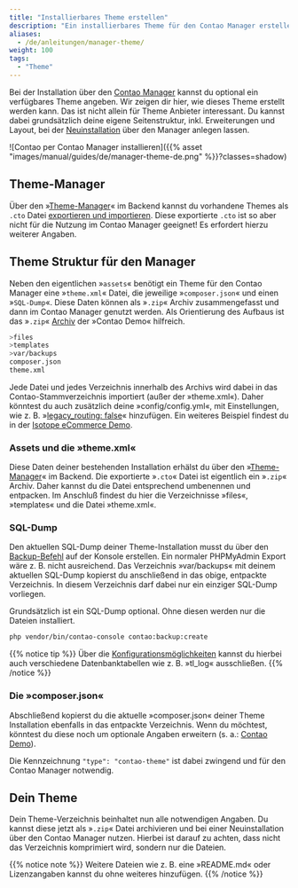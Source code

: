 ```yaml
---
title: "Installierbares Theme erstellen"
description: "Ein installierbares Theme für den Contao Manager erstellen."
aliases:
  - /de/anleitungen/manager-theme/
weight: 100
tags: 
  - "Theme"
---
```



Bei der Installation über den [Contao Manager](/de/installation/contao-manager/) kannst du optional ein verfügbares Theme angeben.
Wir zeigen dir hier, wie dieses Theme erstellt werden kann. Das ist nicht allein für Theme Anbieter interessant. Du kannst dabei 
grundsätzlich deine eigene Seitenstruktur, inkl. Erweiterungen und Layout, bei der [Neuinstallation](/de/installation/contao-installieren/) 
über den Manager anlegen lassen.

![Contao per Contao Manager installieren]({{% asset "images/manual/guides/de/manager-theme-de.png" %}}?classes=shadow)


## Theme-Manager

Über den »[Theme-Manager](/de/theme-manager/)« im Backend kannst du vorhandene Themes als `.cto` Datei 
[exportieren und importieren](/de/theme-manager/themes-verwalten/). Diese exportierte `.cto` ist so aber nicht für die Nutzung im Contao Manager
geeignet! Es erfordert hierzu weiterer Angaben. 


## Theme Struktur für den Manager

Neben den eigentlichen »`assets`« benötigt ein Theme für den Contao Manager eine »`theme.xml`« Datei, die jeweilige »`composer.json`« und einen
»`SQL-Dump`«. Diese Daten können als »`.zip`« Archiv zusammengefasst und dann im Contao Manager genutzt werden. Als Orientierung des Aufbaus 
ist das »`.zip`« [Archiv](https://github.com/contao/contao-demo/tags) der »Contao Demo« hilfreich.

```bash
>files
>templates
>var/backups
composer.json
theme.xml
```

Jede Datei und jedes Verzeichnis innerhalb des Archivs wird dabei in das Contao-Stammverzeichnis importiert (außer der »theme.xml«). Daher könntest 
du auch zusätzlich deine »config/config.yml«, mit Einstellungen, wie z. B. »[legacy_routing: false](/de/seitenstruktur/website-startseite/#legacy-routing-modus)« hinzufügen. Ein weiteres Beispiel findest du in der [Isotope eCommerce Demo](https://github.com/isotope/isotope-demo).


### Assets und die »theme.xml«

Diese Daten deiner bestehenden Installation erhälst du über den »[Theme-Manager](/de/theme-manager/)« im Backend. Die exportierte
»`.cto`« Datei ist eigentlich ein »`.zip`« Archiv. Daher kannst du die Datei entsprechend umbenennen und entpacken. Im Anschluß
findest du hier die Verzeichnisse »files«, »templates« und die Datei »theme.xml«.


### SQL-Dump

Den aktuellen SQL-Dump deiner Theme-Installation musst du über den [Backup-Befehl](/de/cli/datenbank-backups/) auf der Konsole erstellen. Ein 
normaler PHPMyAdmin Export wäre z. B. nicht ausreichend. Das Verzeichnis »var/backups« mit deinem aktuellen SQL-Dump kopierst du 
anschließend in das obige, entpackte Verzeichnis. In diesem Verzeichnis darf dabei nur ein einziger SQL-Dump vorliegen. 

Grundsätzlich ist ein SQL-Dump optional. Ohne diesen werden nur die Dateien installiert.

```bash
php vendor/bin/contao-console contao:backup:create
```

{{% notice tip %}}
Über die [Konfigurationsmöglichkeiten](/de/cli/datenbank-backups/#konfigurationsmoeglichkeiten) kannst du hierbei auch verschiedene 
Datenbanktabellen wie z. B. »tl_log« ausschließen.
{{% /notice %}}


### Die »composer.json«

Abschließend kopierst du die aktuelle »composer.json« deiner Theme Installation ebenfalls in das entpackte Verzeichnis. Wenn du möchtest,
könntest du diese noch um optionale Angaben erweitern (s. a.: [Contao Demo](https://github.com/contao/contao-demo/blob/5.3.x/composer.json)).

Die Kennzeichnung `"type": "contao-theme"` ist dabei zwingend und für den Contao Manager notwendig.


## Dein Theme

Dein Theme-Verzeichnis beinhaltet nun alle notwendigen Angaben. Du kannst diese jetzt als »`.zip`« Datei archivieren und 
bei einer Neuinstallation über den Contao Manager nutzen. Hierbei ist darauf zu achten, dass nicht das Verzeichnis komprimiert wird, 
sondern nur die Dateien.

{{% notice note %}}
Weitere Dateien wie z. B. eine »README.md« oder Lizenzangaben kannst du ohne weiteres hinzufügen.
{{% /notice %}}
